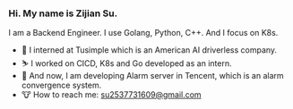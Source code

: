 ### Hi. My name is Zijian Su.
I am a Backend Engineer. I use Golang, Python, C++. And I focus on K8s.

* 🍎 I interned at Tusimple which is an American AI driverless company. 
* ⛷ I worked on CICD, K8s and Go developed as an intern. 
* 🍉 And now, I am developing Alarm server in Tencent, which is an alarm convergence system.
* 🐮 How to reach me: su2537731609@gmail.com
